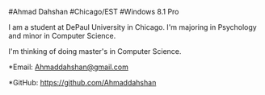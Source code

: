 #Ahmad Dahshan
#Chicago/EST
#Windows 8.1 Pro

I am a student at DePaul University in Chicago. I'm majoring in Psychology and minor in Computer Science. 

I'm thinking of doing master's in Computer Science.

*Email: Ahmaddahshan@gmail.com

*GitHub: https://github.com/Ahmaddahshan
